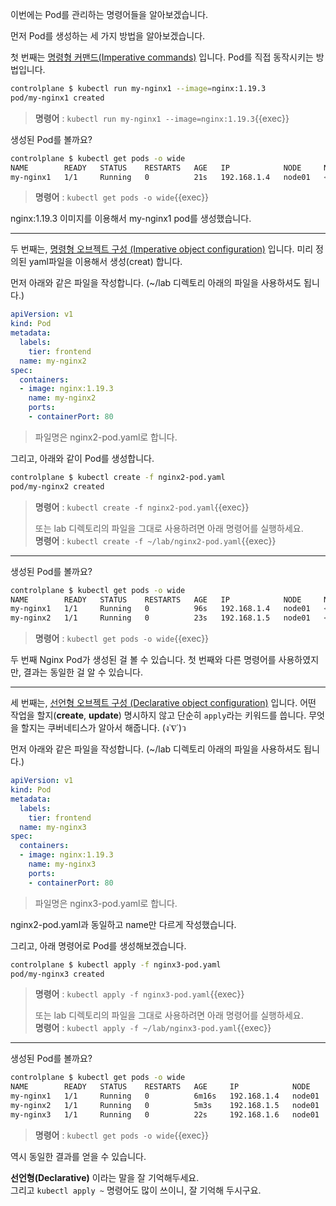 이번에는 Pod를 관리하는 명령어들을 알아보겠습니다.

먼저 Pod를 생성하는 세 가지 방법을 알아보겠습니다.

첫 번째는 [명령형 커맨드(Imperative commands)](https://kubernetes.io/ko/docs/concepts/overview/working-with-objects/object-management/#%EB%AA%85%EB%A0%B9%ED%98%95-%EC%BB%A4%EB%A7%A8%EB%93%9C) 입니다.
Pod를 직접 동작시키는 방법입니다.

```bash
controlplane $ kubectl run my-nginx1 --image=nginx:1.19.3
pod/my-nginx1 created
```

> **명령어** : `kubectl run my-nginx1 --image=nginx:1.19.3`{{exec}}  

생성된 Pod를 볼까요?

```bash
controlplane $ kubectl get pods -o wide
NAME        READY   STATUS    RESTARTS   AGE   IP            NODE     NOMINATED NODE   READINESS GATES
my-nginx1   1/1     Running   0          21s   192.168.1.4   node01   <none>           <none>
```

> **명령어** : `kubectl get pods -o wide`{{exec}}

nginx:1.19.3 이미지를 이용해서 my-nginx1 pod를 생성했습니다.

---

두 번째는, [명령형 오브젝트 구성 (Imperative object configuration)](https://kubernetes.io/ko/docs/concepts/overview/working-with-objects/object-management/#%EB%AA%85%EB%A0%B9%ED%98%95-%EC%98%A4%EB%B8%8C%EC%A0%9D%ED%8A%B8-%EA%B5%AC%EC%84%B1) 입니다.
미리 정의된 yaml파일을 이용해서 생성(creat) 합니다.

먼저 아래와 같은 파일을 작성합니다. (~/lab 디렉토리 아래의 파일을 사용하셔도 됩니다.)

```yaml
apiVersion: v1
kind: Pod
metadata:
  labels:
    tier: frontend
  name: my-nginx2
spec:
  containers:
  - image: nginx:1.19.3
    name: my-nginx2
    ports:
    - containerPort: 80
```

> 파일명은 nginx2-pod.yaml로 합니다.

그리고, 아래와 같이 Pod를 생성합니다.

```bash
controlplane $ kubectl create -f nginx2-pod.yaml
pod/my-nginx2 created
```

> **명령어** : `kubectl create -f nginx2-pod.yaml`{{exec}}  
>   
> 또는 lab 디렉토리의 파일을 그대로 사용하려면 아래 명령어를 실행하세요.  
> **명령어** : `kubectl create -f ~/lab/nginx2-pod.yaml`{{exec}}

---

생성된 Pod를 볼까요?

```bash
controlplane $ kubectl get pods -o wide
NAME        READY   STATUS    RESTARTS   AGE   IP            NODE     NOMINATED NODE   READINESS GATES
my-nginx1   1/1     Running   0          96s   192.168.1.4   node01   <none>           <none>
my-nginx2   1/1     Running   0          23s   192.168.1.5   node01   <none>           <none>
```

> **명령어** : `kubectl get pods -o wide`{{exec}}  

두 번째 Nginx Pod가 생성된 걸 볼 수 있습니다.
첫 번째와 다른 명령어를 사용하였지만, 결과는 동일한 걸 알 수 있습니다.

---

세 번째는, [선언형 오브젝트 구성 (Declarative object configuration)](https://kubernetes.io/ko/docs/concepts/overview/working-with-objects/object-management/#%EB%AA%85%EB%A0%B9%ED%98%95-%EC%98%A4%EB%B8%8C%EC%A0%9D%ED%8A%B8-%EA%B5%AC%EC%84%B1) 입니다.
어떤 작업을 할지(**create**, **update**) 명시하지 않고 단순히 `apply`라는 키워드를 씁니다.
무엇을 할지는 쿠버네티스가 알아서 해줍니다. (ง˙∇˙)ว

먼저 아래와 같은 파일을 작성합니다. (~/lab 디렉토리 아래의 파일을 사용하셔도 됩니다.)

```yaml
apiVersion: v1
kind: Pod
metadata:
  labels:
    tier: frontend
  name: my-nginx3
spec:
  containers:
  - image: nginx:1.19.3
    name: my-nginx3
    ports:
    - containerPort: 80
```

> 파일명은 nginx3-pod.yaml로 합니다.

nginx2-pod.yaml과 동일하고 name만 다르게 작성했습니다.

그리고, 아래 명령어로 Pod를 생성해보겠습니다.

```bash
controlplane $ kubectl apply -f nginx3-pod.yaml
pod/my-nginx3 created
```

> **명령어** : `kubectl apply -f nginx3-pod.yaml`{{exec}}  
>   
> 또는 lab 디렉토리의 파일을 그대로 사용하려면 아래 명령어를 실행하세요.  
> **명령어** : `kubectl apply -f ~/lab/nginx3-pod.yaml`{{exec}}

---

생성된 Pod를 볼까요?

```bash
controlplane $ kubectl get pods -o wide
NAME        READY   STATUS    RESTARTS   AGE     IP            NODE     NOMINATED NODE   READINESS GATES
my-nginx1   1/1     Running   0          6m16s   192.168.1.4   node01   <none>           <none>
my-nginx2   1/1     Running   0          5m3s    192.168.1.5   node01   <none>           <none>
my-nginx3   1/1     Running   0          22s     192.168.1.6   node01   <none>           <none>
```

> **명령어** : `kubectl get pods -o wide`{{exec}}  

역시 동일한 결과를 얻을 수 있습니다.

**선언형(Declarative)** 이라는 말을 잘 기억해두세요.  
그리고 `kubectl apply ~` 명령어도 많이 쓰이니, 잘 기억해 두시구요.

